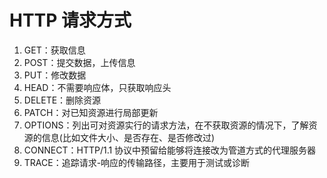 # HTTP 请求方式  

1. GET：获取信息  
2. POST：提交数据，上传信息  
3. PUT：修改数据  
4. HEAD：不需要响应体，只获取响应头  
5. DELETE：删除资源  
6. PATCH：对已知资源进行局部更新  
7. OPTIONS：列出可对资源实行的请求方法，在不获取资源的情况下，了解资源的信息(比如文件大小、是否存在、是否修改过)  
8. CONNECT：HTTP/1.1 协议中预留给能够将连接改为管道方式的代理服务器
9. TRACE：追踪请求-响应的传输路径，主要用于测试或诊断  